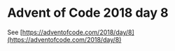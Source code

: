 # Advent of Code 2018 day 8

See [https://adventofcode.com/2018/day/8](https://adventofcode.com/2018/day/8)
